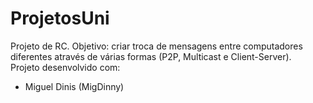 # ProjetosUni

Projeto de RC. Objetivo: criar troca de mensagens entre computadores diferentes através de várias formas (P2P, Multicast e Client-Server).
<br>
Projeto desenvolvido com:
<br>
- Miguel Dinis (MigDinny)
